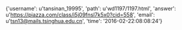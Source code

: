 {'username': u'tansinan_19995', 'path': u'wd1197/1197.html', 'answer': u'https://piazza.com/class/i5j09fnsl7k5x0?cid=558', 'email': u'tsn13@mails.tsinghua.edu.cn', 'time': '2016-02-22:08:08:24'}